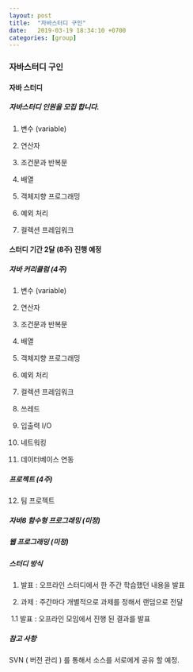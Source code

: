 ```yaml
---
layout: post
title:  "자바스터디 구인"
date:   2019-03-19 18:34:10 +0700
categories: [group]
---
```


### 자바스터디 구인 





#### 자바 스터디 

##### 자바스터디 인원을 모집 합니다.



1. 변수 (variable)

1. 연산자

1. 조건문과 반복문

1. 배열

1. 객체지향 프로그래밍

1. 예외 처리

1. 컬렉션 프레임워크 


#### 스터디 기간 2달 (8주)  진행 예정 

#####  자바 커리큘럼 (4주)

1. 변수 (variable)

2. 연산자

3. 조건문과 반복문

4. 배열

5. 객체지향 프로그래밍

6. 예외 처리

7. 컬렉션 프레임워크 

8. 쓰레드

9. 입출력 I/O

10. 네트워킹 

11. 데이터베이스 연동

##### 프로젝트 (4주)

12. 팀 프로젝트 

##### 자바8 함수형 프로그래밍 (미정)

##### 웹 프로그래밍 (미정)



##### 스터디  방식 

1. 발표 : 오프라인 스터디에서 한 주간 학습했던 내용을 발표

1. 과제 : 주간마다 개별적으로 과제를 정해서 랜덤으로 전달

​     1.1 발표 :  오프라인 모임에서 진행 된 결과를 발표



##### 참고 사항 

SVN ( 버전 관리 ) 를 통해서 소스를 서로에게 공유 할 예정.

